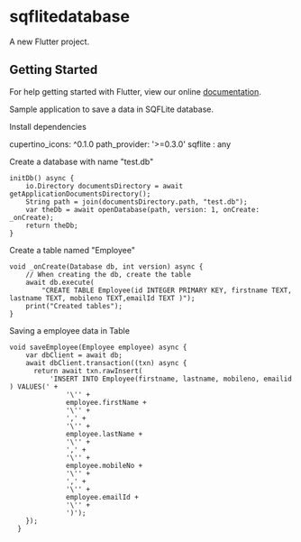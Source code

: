 # sqflitedatabase

A new Flutter project.

## Getting Started

For help getting started with Flutter, view our online
[documentation](https://flutter.io/).


Sample application to save a data in SQFLite database.


Install dependencies

cupertino_icons: ^0.1.0
path_provider: '>=0.3.0'
sqflite : any

Create a database with name "test.db"

```
initDb() async {
    io.Directory documentsDirectory = await getApplicationDocumentsDirectory();
    String path = join(documentsDirectory.path, "test.db");
    var theDb = await openDatabase(path, version: 1, onCreate: _onCreate);
    return theDb;
}
```

Create a table named "Employee"

```
void _onCreate(Database db, int version) async {
    // When creating the db, create the table
    await db.execute(
        "CREATE TABLE Employee(id INTEGER PRIMARY KEY, firstname TEXT, lastname TEXT, mobileno TEXT,emailId TEXT )");
    print("Created tables");
}
```

Saving a employee data in Table

```
void saveEmployee(Employee employee) async {
    var dbClient = await db;
    await dbClient.transaction((txn) async {
      return await txn.rawInsert(
          'INSERT INTO Employee(firstname, lastname, mobileno, emailid ) VALUES(' +
              '\'' +
              employee.firstName +
              '\'' +
              ',' +
              '\'' +
              employee.lastName +
              '\'' +
              ',' +
              '\'' +
              employee.mobileNo +
              '\'' +
              ',' +
              '\'' +
              employee.emailId +
              '\'' +
              ')');
    });
  }
  ```



  
  
  
